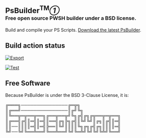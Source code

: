 # <sub>PsBuilder<sup>TM</sup>*①*</sub><br /><sub><sub><sub>Free open source PWSH builder under a BSD license.</sub></sub></sub>
Build and compile your PS Scripts. [Download the latest PsBuilder](https://github.com/psbuilder/psbuilder/releases/download/1.0/PsBuilder.ps1).
## Build action status
[![Export](https://github.com/psbuilder/psbuilder/actions/workflows/exporter.yml/badge.svg)](https://github.com/psbuilder/psbuilder/actions/workflows/exporter.yml)

[![Test](https://github.com/psbuilder/psbuilder/actions/workflows/scripttest.yml/badge.svg)](https://github.com/psbuilder/psbuilder/actions/workflows/scripttest.yml)

## Free Software
Because PsBuilder is under the BSD 3-Clause License, it is:

╔═══╗───────────────╔═╦╗
<br>
║╔══╝───────────────║╔╝╚╗
<br>
║╚══╦═╦══╦══╗╔══╦══╦╝╚╗╔╣╔╗╔╦══╦═╦══╗
<br>
║╔══╣╔╣║═╣║═╣║══╣╔╗╠╗╔╣║╚╝╚╝║╔╗║╔╣║═╣
<br>
║║──║║║║═╣║═╣╠══║╚╝║║║║╚╗╔╗╔╣╔╗║║║║═╣
<br>
╚╝──╚╝╚══╩══╝╚══╩══╝╚╝╚═╩╝╚╝╚╝╚╩╝╚══╝
